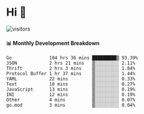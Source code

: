 # Hi 👋
 
![visitors](https://visitor-badge.glitch.me/badge?page_id=sorcererxw.sorcererx)

#### 📊 Monthly Development Breakdown

<!--START_SECTION:waka-->
```text
Go              104 hrs 36 mins █████████▒ 93.39%
JSON            2 hrs 21 mins   ▒░░░░░░░░░ 2.11%
Thrift          2 hrs 3 mins    ▒░░░░░░░░░ 1.84%
Protocol Buffer 1 hr 37 mins    ▒░░░░░░░░░ 1.44%
YAML            22 mins         ▒░░░░░░░░░ 0.33%
Text            18 mins         ▒░░░░░░░░░ 0.27%
JavaScript      13 mins         ▒░░░░░░░░░ 0.19%
INI             12 mins         ▒░░░░░░░░░ 0.19%
Other           4 mins          ▒░░░░░░░░░ 0.07%
go.mod          3 mins          ▒░░░░░░░░░ 0.04%
```
<!--END_SECTION:waka-->
